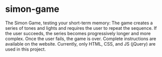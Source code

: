# simon-game
The Simon Game, testing your short-term memory:
The game creates a series of tones and lights and requires the user to repeat the sequence. If the user succeeds, the series becomes progressively longer and more complex. Once the user fails, the game is over.
Complete instructions are available on the website.
Currently, only HTML, CSS, and JS (jQuery) are used in this project.
